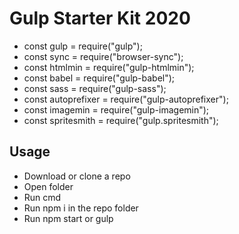 # Gulp Starter Kit 2020

- const gulp = require("gulp");
- const sync = require("browser-sync");
- const htmlmin = require("gulp-htmlmin");
- const babel = require("gulp-babel");
- const sass = require("gulp-sass");
- const autoprefixer = require("gulp-autoprefixer");
- const imagemin = require("gulp-imagemin");
- const spritesmith = require("gulp.spritesmith");

## Usage
* Download or clone a repo
* Open folder
* Run cmd
* Run npm i in the repo folder
* Run npm start or gulp
